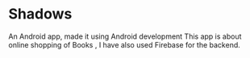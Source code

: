 # Shadows
An Android app, made it using Android development This app is about online shopping of Books , I have also used Firebase for the backend.
